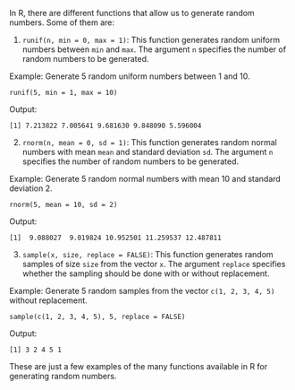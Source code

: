 In R, there are different functions that allow us to generate random numbers. Some of them are:

1. `runif(n, min = 0, max = 1)`: This function generates random uniform numbers between `min` and `max`. The argument `n` specifies the number of random numbers to be generated.

Example: Generate 5 random uniform numbers between 1 and 10.

```
runif(5, min = 1, max = 10)
```

Output:
```
[1] 7.213822 7.005641 9.681630 9.848090 5.596004
```

2. `rnorm(n, mean = 0, sd = 1)`: This function generates random normal numbers with mean `mean` and standard deviation `sd`. The argument `n` specifies the number of random numbers to be generated.

Example: Generate 5 random normal numbers with mean 10 and standard deviation 2.

```
rnorm(5, mean = 10, sd = 2)
```

Output:
```
[1]  9.088027  9.019824 10.952501 11.259537 12.487811
```

3. `sample(x, size, replace = FALSE)`: This function generates random samples of size `size` from the vector `x`. The argument `replace` specifies whether the sampling should be done with or without replacement.

Example: Generate 5 random samples from the vector `c(1, 2, 3, 4, 5)` without replacement.

```
sample(c(1, 2, 3, 4, 5), 5, replace = FALSE)
```

Output:
```
[1] 3 2 4 5 1
```

These are just a few examples of the many functions available in R for generating random numbers.